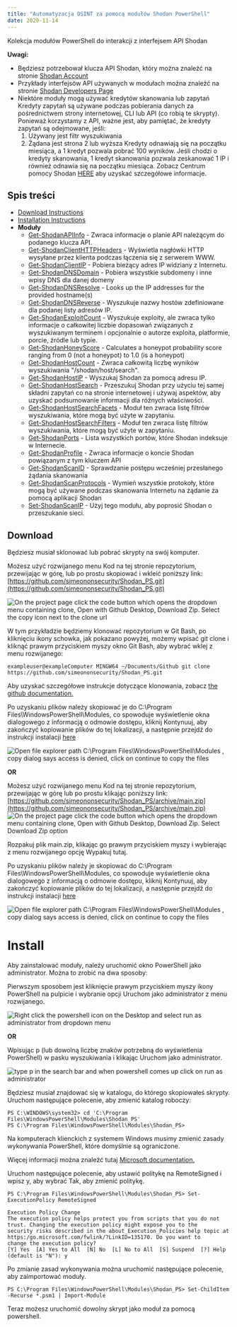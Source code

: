 ```yaml
---
title: "Automatyzacja OSINT za pomocą modułów Shodan PowerShell"
date: 2020-11-14
---
```


Kolekcja modułów PowerShell do interakcji z interfejsem API Shodan

**Uwagi:**
- Będziesz potrzebował klucza API Shodan, który można znaleźć na stronie [Shodan Account](https://account.shodan.io/)
- Przykłady interfejsów API używanych w modułach można znaleźć na stronie [Shodan Developers Page](https://developer.shodan.io/api)
- Niektóre moduły mogą używać kredytów skanowania lub zapytań Kredyty zapytań są używane podczas pobierania danych za pośrednictwem strony internetowej, CLI lub API (co robią te skrypty).
  Ponieważ korzystamy z API, ważne jest, aby pamiętać, że kredyty zapytań są odejmowane, jeśli:
  1.  Używany jest filtr wyszukiwania
  2.  Żądana jest strona 2 lub wyższa
      Kredyty odnawiają się na początku miesiąca, a 1 kredyt pozwala pobrać 100 wyników.
      Jeśli chodzi o kredyty skanowania, 1 kredyt skanowania pozwala zeskanować 1 IP i również odnawia się na początku miesiąca.
      Zobacz Centrum pomocy Shodan [HERE](https://help.shodan.io/the-basics/credit-types-explained) aby uzyskać szczegółowe informacje.

## Spis treści
- [Download Instructions](https://github.com/simeononsecurity/Shodan_PS#download)
- [Installation Instructions](https://github.com/simeononsecurity/Shodan_PS#install)
- **Moduły**
  - [Get-ShodanAPIInfo](https://github.com/simeononsecurity/Shodan_PS/tree/main/Get-ShodanAPIInfo) - Zwraca informacje o planie API należącym do podanego klucza API.
  - [Get-ShodanClientHTTPHeaders](https://github.com/simeononsecurity/Shodan_PS/tree/main/Get-ShodanClientHTTPHeaders) - Wyświetla nagłówki HTTP wysyłane przez klienta podczas łączenia się z serwerem WWW.
  - [Get-ShodanClientIP](https://github.com/simeononsecurity/Shodan_PS/tree/main/Get-ShodanClientIP) - Pobiera bieżący adres IP widziany z Internetu.
  - [Get-ShodanDNSDomain](https://github.com/simeononsecurity/Shodan_PS/tree/main/Get-ShodanDNSDomain) - Pobiera wszystkie subdomeny i inne wpisy DNS dla danej domeny
  - [Get-ShodanDNSResolve](https://github.com/simeononsecurity/Shodan_PS/tree/main/Get-ShodanDNSResolve) - Looks up the IP addresses for the provided hostname(s)
  - [Get-ShodanDNSReverse](https://github.com/simeononsecurity/Shodan_PS/tree/main/Get-ShodanDNSReverse) - Wyszukuje nazwy hostów zdefiniowane dla podanej listy adresów IP.
  - [Get-ShodanExploitCount](https://github.com/simeononsecurity/Shodan_PS/tree/main/Get-ShodanExploitCount) - Wyszukuje exploity, ale zwraca tylko informacje o całkowitej liczbie dopasowań związanych z wyszukiwanym terminem i opcjonalnie o autorze exploita, platformie, porcie, źródle lub typie.
  - [Get-ShodanHoneyScore](https://github.com/simeononsecurity/Shodan_PS/tree/main/Get-ShodanHoneyScore) - Calculates a honeypot probability score ranging from 0 (not a honeypot) to 1.0 (is a honeypot)
  - [Get-ShodanHostCount](https://github.com/simeononsecurity/Shodan_PS/tree/main/Get-ShodanHostCount) - Zwraca całkowitą liczbę wyników wyszukiwania "/shodan/host/search".
  - [Get-ShodanHostIP](https://github.com/simeononsecurity/Shodan_PS/tree/main/Get-ShodanHostIP) - Wyszukaj Shodan za pomocą adresu IP.
  - [Get-ShodanHostSearch](https://github.com/simeononsecurity/Shodan_PS/tree/main/Get-ShodanHostSearch) - Przeszukuj Shodan przy użyciu tej samej składni zapytań co na stronie internetowej i używaj aspektów, aby uzyskać podsumowanie informacji dla różnych właściwości.
  - [Get-ShodanHostSearchFacets](https://github.com/simeononsecurity/Shodan_PS/tree/main/Get-ShodanHostSearchFacets) - Moduł ten zwraca listę filtrów wyszukiwania, które mogą być użyte w zapytaniu.
  - [Get-ShodanHostSearchFilters](https://github.com/simeononsecurity/Shodan_PS/tree/main/Get-ShodanHostSearchFilters) - Moduł ten zwraca listę filtrów wyszukiwania, które mogą być użyte w zapytaniu.
  - [Get-ShodanPorts](https://github.com/simeononsecurity/Shodan_PS/tree/main/Get-ShodanPorts) - Lista wszystkich portów, które Shodan indeksuje w Internecie.
  - [Get-ShodanProfile](https://github.com/simeononsecurity/Shodan_PS/tree/main/Get-ShodanProfile) - Zwraca informacje o koncie Shodan powiązanym z tym kluczem API
  - [Get-ShodanScanID](https://github.com/simeononsecurity/Shodan_PS/tree/main/Get-ShodanScanID) - Sprawdzanie postępu wcześniej przesłanego żądania skanowania
  - [Get-ShodanScanProtocols](https://github.com/simeononsecurity/Shodan_PS/tree/main/Get-ShodanScanProtocols) - Wymień wszystkie protokoły, które mogą być używane podczas skanowania Internetu na żądanie za pomocą aplikacji Shodan
  - [Set-ShodanScanIP](https://github.com/simeononsecurity/Shodan_PS/tree/main/Set-ShodanScanIP) - Użyj tego modułu, aby poprosić Shodan o przeszukanie sieci.

<a name="Download"></a>

## Download

Będziesz musiał sklonować lub pobrać skrypty na swój komputer.

Możesz użyć rozwijanego menu Kod na tej stronie repozytorium, przewijając w górę, lub po prostu skopiować i wkleić poniższy link: [https://github.com/simeononsecurity/Shodan_PS.git](https://github.com/simeononsecurity/Shodan_PS.git)

![On the project page click the code button which opens the dropdown menu containing clone, Open with Github Desktop, Download Zip. Select the copy icon next to the clone url](https://github.com/simeononsecurity/Shodan_PS/blob/main/demo/download.gif?raw=true)

W tym przykładzie będziemy klonować repozytorium w Git Bash, po kliknięciu ikony schowka, jak pokazano powyżej, możemy wpisać git clone i kliknąć prawym przyciskiem myszy okno Git Bash, aby wybrać wklej z menu rozwijanego:

```
exampleuser@exampleComputer MINGW64 ~/Documents/Github git clone https://github.com/simeononsecurity/Shodan_PS.git
```

Aby uzyskać szczegółowe instrukcje dotyczące klonowania, zobacz [the github documentation.](https://docs.github.com/en/free-pro-team@latest/github/creating-cloning-and-archiving-repositories/cloning-a-repository)

Po uzyskaniu plików należy skopiować je do C:\Program Files\WindowsPowerShell\Modules, co spowoduje wyświetlenie okna dialogowego z informacją o odmowie dostępu, kliknij Kontynuuj, aby zakończyć kopiowanie plików do tej lokalizacji, a następnie przejdź do instrukcji instalacji [here](#Install)

![Open file explorer path C:\Program Files\WindowsPowerShell\Modules , copy dialog says access is denied, click on continue to copy the files](https://github.com/simeononsecurity/Shodan_PS/blob/main/demo/copyasadmin.png?raw=true)

**OR**

Możesz użyć rozwijanego menu Kod na tej stronie repozytorium, przewijając w górę lub po prostu klikając poniższy link:
[https://github.com/simeononsecurity/Shodan_PS/archive/main.zip](https://github.com/simeononsecurity/Shodan_PS/archive/main.zip)
![On the project page click the code button which opens the dropdown menu containing clone, Open with Github Desktop, Download Zip. Select Download Zip option](https://github.com/simeononsecurity/Shodan_PS/blob/main/demo/downloadzip.gif?raw=true)

Rozpakuj plik main.zip, klikając go prawym przyciskiem myszy i wybierając z menu rozwijanego opcję Wypakuj tutaj.

Po uzyskaniu plików należy je skopiować do C:\Program Files\WindowsPowerShell\Modules, co spowoduje wyświetlenie okna dialogowego z informacją o odmowie dostępu, kliknij Kontynuuj, aby zakończyć kopiowanie plików do tej lokalizacji, a następnie przejdź do instrukcji instalacji [here](#Install)

![Open file explorer path C:\Program Files\WindowsPowerShell\Modules , copy dialog says access is denied, click on continue to copy the files](https://github.com/simeononsecurity/Shodan_PS/blob/main/demo/copyasadmin.png?raw=true)

# Install

<a name="Install"></a>

Aby zainstalować moduły, należy uruchomić okno PowerShell jako administrator.
Można to zrobić na dwa sposoby:

Pierwszym sposobem jest kliknięcie prawym przyciskiem myszy ikony PowerShell na pulpicie i wybranie opcji Uruchom jako administrator z menu rozwijanego.

![Right click the powershell icon on the Desktop and select run as administrator from dropdown menu](https://github.com/simeononsecurity/Shodan_PS/blob/main/demo/RcRunAsAdmin.gif?raw=true)

**OR**

Wpisując p (lub dowolną liczbę znaków potrzebną do wyświetlenia PowerShell) w pasku wyszukiwania i klikając Uruchom jako administrator.

![type p in the search bar and when powershell comes up click on run as administrator](https://github.com/simeononsecurity/Shodan_PS/blob/main/demo/SearchBarRunAsAdmin.gif?raw=true)

Będziesz musiał znajdować się w katalogu, do którego skopiowałeś skrypty.
Uruchom następujące polecenie, aby zmienić katalog roboczy:

```
PS C:\WINDOWS\system32> cd 'C:\Program Files\WindowsPowerShell\Modules\Shodan_PS'
PS C:\Program Files\WindowsPowerShell\Modules\Shodan_PS>
```

Na komputerach klienckich z systemem Windows musimy zmienić zasady wykonywania PowerShell, które domyślnie są ograniczone.

Więcej informacji można znaleźć tutaj [Microsoft documentation.](https:/go.microsoft.com/fwlink/?LinkID=135170)

Uruchom następujące polecenie, aby ustawić politykę na RemoteSigned i wpisz y, aby wybrać Tak, aby zmienić politykę.

```
PS C:\Program Files\WindowsPowerShell\Modules\Shodan_PS> Set-ExecutionPolicy RemoteSigned

Execution Policy Change
The execution policy helps protect you from scripts that you do not trust. Changing the execution policy might expose you to the
security risks described in the about_Execution_Policies help topic at https:/go.microsoft.com/fwlink/?LinkID=135170. Do you want to
change the execution policy?
[Y] Yes  [A] Yes to All  [N] No  [L] No to All  [S] Suspend  [?] Help (default is "N"): y
```

Po zmianie zasad wykonywania można uruchomić następujące polecenie, aby zaimportować moduły.

```
PS C:\Program Files\WindowsPowerShell\Modules\Shodan_PS> Set-ChildItem -Recurse *.psm1 | Import-Module
```

Teraz możesz uruchomić dowolny skrypt jako moduł za pomocą powershell.
